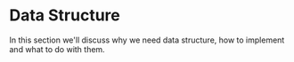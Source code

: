 # Data Structure
In this section we'll discuss why we need data structure, how to implement and what to do with them.

```{tableofcontents}
```